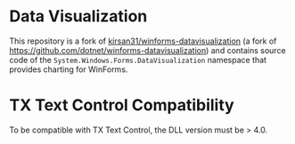 # Data Visualization

This repository is a fork of [kirsan31/winforms-datavisualization](https://github.com/kirsan31/winforms-datavisualization) (a fork of https://github.com/dotnet/winforms-datavisualization) and contains source code of the `System.Windows.Forms.DataVisualization` namespace that provides charting for WinForms.

# TX Text Control Compatibility

To be compatible with TX Text Control, the DLL version must be > 4.0.
